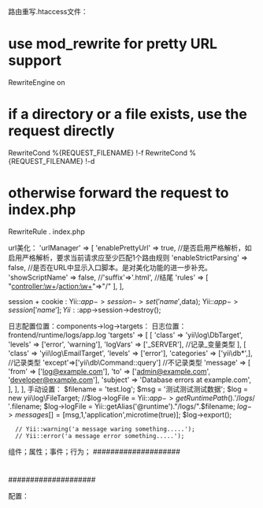 路由重写.htaccess文件：
# use mod_rewrite for pretty URL support
RewriteEngine on
# if a directory or a file exists, use the request directly
RewriteCond %{REQUEST_FILENAME} !-f
RewriteCond %{REQUEST_FILENAME} !-d
# otherwise forward the request to index.php
RewriteRule . index.php

url美化：
'urlManager' => [
        'enablePrettyUrl' => true,  //是否启用严格解析，如启用严格解析，要求当前请求应至少匹配1个路由规则
	      'enableStrictParsing' => false, //是否在URL中显示入口脚本。是对美化功能的进一步补充。
        'showScriptName' => false,
        //'suffix'=>'.html',  //结尾
        'rules' => [
    				"<controller:\w+>/<action:\w+>"=>"<controller>/<action>"
        ],
],

session + cookie :
  Yii::$app->session->set('name',$data);
  Yii::$app->session['name'];
  Yii::$app->session->destroy();

日志配置位置：components->log->targets：
日志位置：frontend/runtime/logs/app.log
  'targets' => [
      [
          'class' => 'yii\log\DbTarget',
          'levels' => ['error', 'warning'],
          'logVars' => ['_SERVER'], //记录_变量类型
      ],
      [
          'class' => 'yii\log\EmailTarget',
          'levels' => ['error'],
          'categories' => ['yii\db\*',], //记录类型
          'except'=>['yii\db\Command::query'] //不记录类型
          'message' => [
             'from' => ['log@example.com'],
             'to' => ['admin@example.com', 'developer@example.com'],
             'subject' => 'Database errors at example.com',
          ],
      ],
  ],
  手动设置：
      $filename = 'test.log';
      $msg = '测试测试测试数据';
      $log = new yii\log\FileTarget;
      //$log->logFile = Yii::$app->getRuntimePath() . '/logs/'.$filename;
      $log->logFile = Yii::getAlias('@runtime')."/logs/".$filename;
      $log->messages[] = [$msg,1,'application',microtime(true)];
      $log->export();

      // Yii::warning('a message waring something.....');
      // Yii::error('a message error something.....');


组件；属性；事件；行为；
####################
#                  #
#                  #
#                  #
#                  #
#                  #
#                  #
####################


配置：
